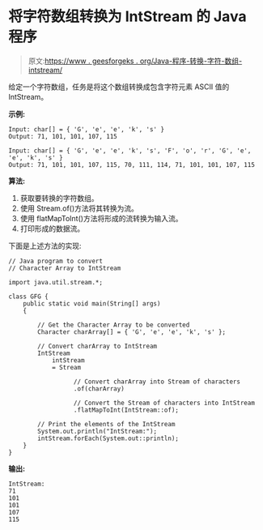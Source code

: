 # 将字符数组转换为 IntStream 的 Java 程序

> 原文:[https://www . geesforgeks . org/Java-程序-转换-字符-数组-intstream/](https://www.geeksforgeeks.org/java-program-to-convert-character-array-to-intstream/)

给定一个字符数组，任务是将这个数组转换成包含字符元素 ASCII 值的 IntStream。

**示例:**

```
Input: char[] = { 'G', 'e', 'e', 'k', 's' }
Output: 71, 101, 101, 107, 115

Input: char[] = { 'G', 'e', 'e', 'k', 's', 'F', 'o', 'r', 'G', 'e', 'e', 'k', 's' }
Output: 71, 101, 101, 107, 115, 70, 111, 114, 71, 101, 101, 107, 115

```

**算法:**

1.  获取要转换的字符数组。
2.  使用 Stream.of()方法将其转换为流。
3.  使用 flatMapToInt()方法将形成的流转换为输入流。
4.  打印形成的数据流。

下面是上述方法的实现:

```
// Java program to convert
// Character Array to IntStream

import java.util.stream.*;

class GFG {
    public static void main(String[] args)
    {

        // Get the Character Array to be converted
        Character charArray[] = { 'G', 'e', 'e', 'k', 's' };

        // Convert charArray to IntStream
        IntStream
            intStream
            = Stream

                  // Convert charArray into Stream of characters
                  .of(charArray)

                  // Convert the Stream of characters into IntStream
                  .flatMapToInt(IntStream::of);

        // Print the elements of the IntStream
        System.out.println("IntStream:");
        intStream.forEach(System.out::println);
    }
}
```

**输出:**

```
IntStream:
71
101
101
107
115

```